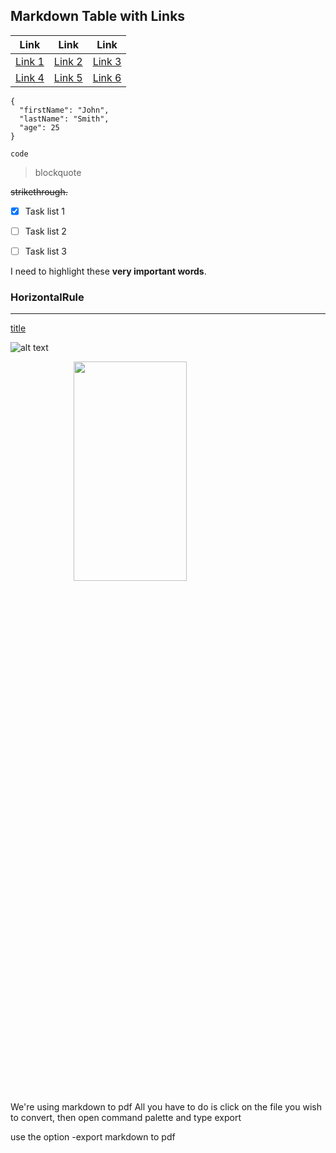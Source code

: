 
## Markdown Table with Links
|   Link   |   Link   |   Link   |
|----------|----------|----------|
| [Link 1](https://example.com) | [Link 2](https://example.com) | [Link 3](https://example.com) |
| [Link 4](https://example.com) | [Link 5](https://example.com) | [Link 6](https://example.com) |

```
{
  "firstName": "John",
  "lastName": "Smith",
  "age": 25
}
```

`code`

> blockquote

~~strikethrough.~~


- [x] Task list 1
- [ ] Task list 2
- [ ] Task list 3


I need to highlight these **very important words**. 

### HorizontalRule
---

[title](https://www.example.com)

![alt text](image.jpg)

<img src="image.jpg" width="60%" height="30%" style="display: block; margin: 0 auto"/>

We're using markdown to pdf
All you have to do is click on the file you wish to convert, then open command palette and type
export

use the option -export markdown to pdf